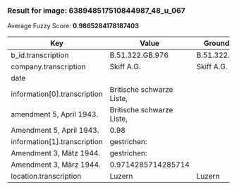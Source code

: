 ### Result for image: 638948517510844987_48_u_067
Average Fuzzy Score: **0.9865284178187403**
<small>

| Key | Value | Ground Truth | Score |
| --- | --- | --- | --- |
| b_id.transcription | B.51.322.GB.976 | B.51.322.GB.976. | 0.967741935483871 |
| company.transcription | Skiff A.G. | Skiff A.G. | 1.0 |
| date |  |  | 1.0 |
| information[0].transcription | Britische schwarze Liste,
amendment 5, April 1943. | Britische schwarze Liste,
Amendment 5, April 1943. | 0.98 |
| information[1].transcription | gestrichen:
Amendment 3, Mätz 1944. | gestrichen:
Amendment 3, März 1944. | 0.9714285714285714 |
| location.transcription | Luzern | Luzern | 1.0 |

</small>
